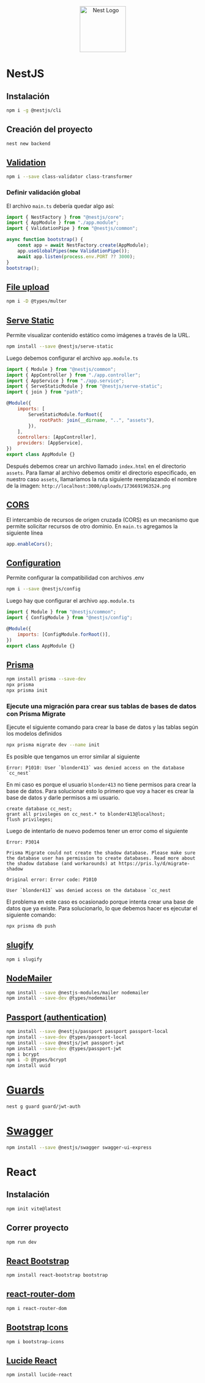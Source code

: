 <p align="center">
  <a href="http://nestjs.com/" target="blank"><img src="https://nestjs.com/img/logo-small.svg" width="120" alt="Nest Logo" /></a>
</p>

# NestJS

## Instalación

```bash
npm i -g @nestjs/cli
```

## Creación del proyecto

```bash
nest new backend
```

## [Validation](https://docs.nestjs.com/techniques/validation)

```bash
npm i --save class-validator class-transformer
```

### Definir validación global

El archivo `main.ts` debería quedar algo así:

```javascript
import { NestFactory } from "@nestjs/core";
import { AppModule } from "./app.module";
import { ValidationPipe } from "@nestjs/common";

async function bootstrap() {
    const app = await NestFactory.create(AppModule);
    app.useGlobalPipes(new ValidationPipe());
    await app.listen(process.env.PORT ?? 3000);
}
bootstrap();
```

## [File upload](https://docs.nestjs.com/techniques/file-upload)

```bash
npm i -D @types/multer
```

## [Serve Static](https://docs.nestjs.com/recipes/serve-static)

Permite visualizar contenido estático como imágenes a través de la URL.

```bash
npm install --save @nestjs/serve-static
```

Luego debemos configurar el archivo `app.module.ts`

```js
import { Module } from "@nestjs/common";
import { AppController } from "./app.controller";
import { AppService } from "./app.service";
import { ServeStaticModule } from "@nestjs/serve-static";
import { join } from "path";

@Module({
    imports: [
        ServeStaticModule.forRoot({
            rootPath: join(__dirname, "..", "assets"),
        }),
    ],
    controllers: [AppController],
    providers: [AppService],
})
export class AppModule {}
```

Después debemos crear un archivo llamado `index.html` en el directorio `assets`.
Para llamar al archivo debemos omitir el directorio especificado, en nuestro caso `assets`, llamaríamos la ruta siguiente reemplazando el nombre de la imagen:
`http://localhost:3000/uploads/1736691963524.png`

## [CORS](https://docs.nestjs.com/security/cors)

El intercambio de recursos de origen cruzada (CORS) es un mecanismo que permite solicitar recursos de otro dominio.
En `main.ts` agregamos la siguiente línea

```js
app.enableCors();
```

## [Configuration](https://docs.nestjs.com/techniques/configuration)

Permite configurar la compatibilidad con archivos .env

```bash
npm i --save @nestjs/config
```

Luego hay que configurar el archivo `app.module.ts`

```js
import { Module } from "@nestjs/common";
import { ConfigModule } from "@nestjs/config";

@Module({
    imports: [ConfigModule.forRoot()],
})
export class AppModule {}
```

## [Prisma](https://docs.nestjs.com/recipes/prisma)

```bash
npm install prisma --save-dev
npx prisma
npx prisma init
```

### Ejecute una migración para crear sus tablas de bases de datos con Prisma Migrate

Ejecute el siguiente comando para crear la base de datos y las tablas según los modelos definidos

```bash
npx prisma migrate dev --name init
```

Es posible que tengamos un error similar al siguiente

```
Error: P1010: User `blonder413` was denied access on the database `cc_nest`
```

En mi caso es porque el usuario `blonder413` no tiene permisos para crear la base de datos.
Para solucionar esto lo primero que voy a hacer es crear la base de datos y darle permisos a mi usuario.

```mysql
create database cc_nest;
grant all privileges on cc_nest.* to blonder413@localhost;
flush privileges;
```

Luego de intentarlo de nuevo podemos tener un error como el siguiente

```
Error: P3014

Prisma Migrate could not create the shadow database. Please make sure the database user has permission to create databases. Read more about the shadow database (and workarounds) at https://pris.ly/d/migrate-shadow

Original error: Error code: P1010

User `blonder413` was denied access on the database `cc_nest
```

El problema en este caso es ocasionado porque intenta crear una base de datos que ya existe.
Para solucionarlo, lo que debemos hacer es ejecutar el siguiente comando:

```bash
npx prisma db push
```

## [slugify](https://www.npmjs.com/package/slugify)

```bash
npm i slugify
```

## [NodeMailer](https://www.npmjs.com/package/@nestjs-modules/mailer)

```bash
npm install --save @nestjs-modules/mailer nodemailer
npm install --save-dev @types/nodemailer
```

## [Passport (authentication)](https://docs.nestjs.com/recipes/passport)

```bash
npm install --save @nestjs/passport passport passport-local
npm install --save-dev @types/passport-local
npm install --save @nestjs/jwt passport-jwt
npm install --save-dev @types/passport-jwt
npm i bcrypt
npm i -D @types/bcrypt
npm install uuid
```

# [Guards](https://docs.nestjs.com/guards)

```bash
nest g guard guard/jwt-auth
```

# [Swagger](https://docs.nestjs.com/openapi/introduction)

```bash
npm install --save @nestjs/swagger swagger-ui-express
```

# React

## Instalación

```bash
npm init vite@latest
```

## Correr proyecto

```bash
npm run dev
```

## [React Bootstrap](https://react-bootstrap.netlify.app/)

```bash
npm install react-bootstrap bootstrap
```

## [react-router-dom](https://www.npmjs.com/package/react-router-dom)

```bash
npm i react-router-dom
```

## [Bootstrap Icons](https://icons.getbootstrap.com/)

```bash
npm i bootstrap-icons
```

## [Lucide React ](https://lucide.dev/guide/packages/lucide-react)
```bash
npm install lucide-react
```
